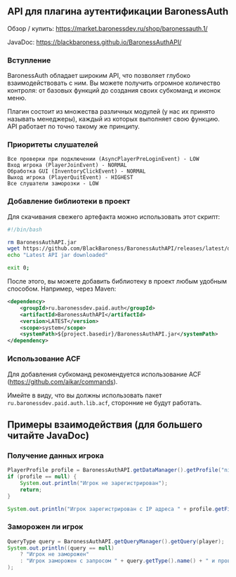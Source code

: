 ## API для плагина аутентификации BaronessAuth

Обзор / купить: https://market.baronessdev.ru/shop/baronessauth.1/

JavaDoc: https://blackbaroness.github.io/BaronessAuthAPI/

### Вступление

BaronessAuth обладает широким API, что позволяет глубоко взаимодействовать с ним. Вы можете получить огромное количество
контроля: от базовых функций до создания своих субкоманд и иконок меню.

Плагин состоит из множества различных модулей (у нас их принято называть менеджеры), каждый из которых выполняет свою
функцию. API работает по точно такому же принципу.

### Приоритеты слушателей

```
Все проверки при подключении (AsyncPlayerPreLoginEvent) - LOW 
Вход игрока (PlayerJoinEvent) - NORMAL 
Обработка GUI (InventoryClickEvent) - NORMAL 
Выход игрока (PlayerQuitEvent) - HIGHEST
Все слушатели заморозки - LOW
```

### Добавление библиотеки в проект

Для скачивания свежего артефакта можно использовать этот скрипт:

```bash
#!/bin/bash

rm BaronessAuthAPI.jar
wget https://github.com/BlackBaroness/BaronessAuthAPI/releases/latest/download/BaronessAuthAPI.jar
echo "Latest API jar downloaded"

exit 0;
```

После этого, вы можете добавить библиотеку в проект любым удобным способом. Например, через Maven:

```xml
<dependency>
    <groupId>ru.baronessdev.paid.auth</groupId>
    <artifactId>BaronessAuthAPI</artifactId>
    <version>LATEST</version>
    <scope>system</scope>
    <systemPath>${project.basedir}/BaronessAuthAPI.jar</systemPath>
</dependency>
```

### Использование ACF

Для добавления субкоманд рекомендуется использование ACF (https://github.com/aikar/commands).

Имейте в виду, что вы должны использовать пакет `ru.baronessdev.paid.auth.lib.acf`, сторонние не будут работать.

## Примеры взаимодействия (для большего читайте JavaDoc)

### Получение данных игрока

```java
PlayerProfile profile = BaronessAuthAPI.getDataManager().getProfile("nickname");
if (profile == null) {
    System.out.println("Игрок не зарегистрирован");
    return;
}

System.out.println("Игрок зарегистрирован с IP адреса " + profile.getFirstIP());
```

### Заморожен ли игрок

```java
QueryType query = BaronessAuthAPI.getQueryManager().getQuery(player);
System.out.println((query == null) 
    ? "Игрок не заморожен"
    : "Игрок заморожен с запросом " + query.getType().name() + " и провайдером " + query.getProvider().getName()
);
```